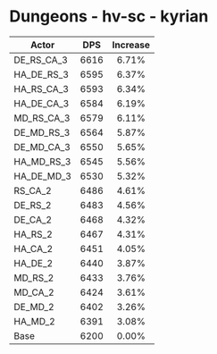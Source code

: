# Dungeons - hv-sc - kyrian
| Actor | DPS | Increase |
|---|:---:|:---:|
|DE_RS_CA_3|6616|6.71%|
|HA_DE_RS_3|6595|6.37%|
|HA_RS_CA_3|6593|6.34%|
|HA_DE_CA_3|6584|6.19%|
|MD_RS_CA_3|6579|6.11%|
|DE_MD_RS_3|6564|5.87%|
|DE_MD_CA_3|6550|5.65%|
|HA_MD_RS_3|6545|5.56%|
|HA_DE_MD_3|6530|5.32%|
|RS_CA_2|6486|4.61%|
|DE_RS_2|6483|4.56%|
|DE_CA_2|6468|4.32%|
|HA_RS_2|6467|4.31%|
|HA_CA_2|6451|4.05%|
|HA_DE_2|6440|3.87%|
|MD_RS_2|6433|3.76%|
|MD_CA_2|6424|3.61%|
|DE_MD_2|6402|3.26%|
|HA_MD_2|6391|3.08%|
|Base|6200|0.00%|
